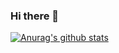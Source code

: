 ### Hi there 👋

[![Anurag's github stats](https://github-readme-stats.vercel.app/api?username=feneskara)](https://github.com/anuraghazra/github-readme-stats)
